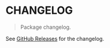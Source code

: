 # CHANGELOG

> Package changelog.

See [GitHub Releases](https://github.com/stdlib-js/streams-node-stdout/releases) for the changelog.